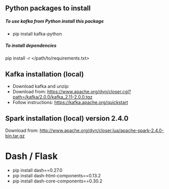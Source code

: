 ## Python packages to install

##### To use kafka from Python install this package
- pip install kafka-python

##### To install dependencies
pip install -r </path/to/requirements.txt>

## Kafka installation (local)
- Download kafka and unzip:
- Download from: https://www.apache.org/dyn/closer.cgi?path=/kafka/2.0.0/kafka_2.11-2.0.0.tgz
- Follow instructions: https://kafka.apache.org/quickstart

## Spark installation (local) version 2.4.0
Download from: http://www.apache.org/dyn/closer.lua/apache-spark-2.4.0-bin.tar.gz

# Dash / Flask
- pip install dash==0.27.0
- pip install dash-html-components==0.13.2
- pip install dash-core-components==0.30.2
